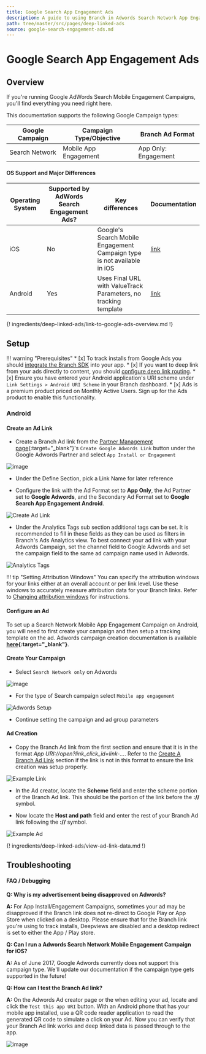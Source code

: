 ```yaml
---
title: Google Search App Engagement Ads
description: A guide to using Branch in Adwords Search Network App Engagement Campaigns.
path: tree/master/src/pages/deep-linked-ads
source: google-search-engagement-ads.md
---
```

# Google Search App Engagement Ads

## Overview

If you're running Google AdWords Search Mobile Engagement Campaigns, you'll find everything you need right here.

This documentation supports the following Google Campaign types:

Google Campaign | Campaign Type/Objective | Branch Ad Format
--- | --- | ---
Search Network | Mobile App Engagement | App Only: Engagement

#### OS Support and Major Differences

Operating System | Supported by AdWords Search Engagement Ads? | Key differences | Documentation
--- | --- | --- | ---
iOS | No | Google's Search Mobile Engagement Campaign type is not available in iOS | [link](https://support.google.com/adwords/answer/6167172?hl=en)
Android | Yes | Uses Final URL with ValueTrack Parameters, no tracking template |  [link](/pages/deep-linked-ads/google-search-engagement-ads/#android)

{! ingredients/deep-linked-ads/link-to-google-ads-overview.md !}

## Setup

!!! warning "Prerequisites"
	* [x] To track installs from Google Ads you should [integrate the Branch SDK](/pages/apps/android/#integrate-branch) into your app.
	* [x] If you want to deep link from your ads directly to content, you should [configure deep link routing](/pages/deep-linking/routing/).
	* [x] Ensure you have entered your Android application's URI scheme under `Link Settings > Android URI Scheme` in your Branch dashboard.
	* [x] Ads is a premium product priced on Monthly Active Users. Sign up for the Ads product to enable this functionality.

### Android

#### Create an Ad Link

- Create a Branch Ad link from the [Partner Management page](https://dashboard.branch.io/ads/partner-management){:target="\_blank"}'s `Create Google Adwords Link` button under the Google Adwords Partner and select `App Install or Engagement`

![image](/img/pages/deep-linked-ads/reusable-images/create-link-install-engagement.png)

- Under the Define Section, pick a Link Name for later reference

- Configure the link with the Ad Format set to **App Only**, the Ad Partner set to **Google Adwords**, and the Secondary Ad Format set to **Google Search App Engagement Android**.

![Create Ad Link](/img/pages/deep-linked-ads/google-search-engagement-ads/android/ad-link-setup.png)

- Under the Analytics Tags sub section additional tags can be set. It is recommended to fill in these fields as they can be used as filters in Branch's Ads Analytics view. To best connect your ad link with your Adwords Campaign, set the channel field to Google Adwords and set the campaign field to the same ad campaign name used in Adwords.

![Analytics Tags](/img/pages/deep-linked-ads/reusable-images/adwords-analytics-tags.png)

!!! tip "Setting Attribution Windows"
	You can specify the attribution windows for your links either at an overall account or per link level. Use these windows to accurately measure attribution data for your Branch links. Refer to [Changing attribution windows](/pages/deep-linked-ads/branch-universal-ads/#change-attribution-windows) for instructions.

#### Configure an Ad

To set up a Search Network Mobile App Engagement Campaign on Android, you will need to first create your campaign and then setup a tracking template on the ad. Adwords campaign creation documentation is available **[here](https://support.google.com/adwords/answer/6310671?hl=en){:target="_blank"}**.

#### Create Your Campaign

- Select `Search Network only` on Adwords

![image](/img/pages/deep-linked-ads/reusable-images/adwords-search-network.png)

- For the type of Search campaign select `Mobile app engagement`

![Adwords Setup](/img/pages/deep-linked-ads/google-search-engagement-ads/adwords-search-engagement.png)

- Continue setting the campaign and ad group parameters

#### Ad Creation

- Copy the Branch Ad link from the first section and ensure that it is in the format _App URI://open?link_click_id=link-..._. Refer to the [Create A Branch Ad Link](#create-an-ad-link) section if the link is not in this format to ensure the link creation was setup properly.

![Example Link](/img/pages/deep-linked-ads/google-search-engagement-ads/android/full-branch-link.png)

- In the Ad creator, locate the **Scheme** field and enter the scheme portion of the Branch Ad link. This should be the portion of the link before the **://** symbol.

- Now locate the **Host and path** field and enter the rest of your Branch Ad link following the **://** symbol.

![Example Ad](/img/pages/deep-linked-ads/google-search-engagement-ads/android/adwords-configuration.png)

{! ingredients/deep-linked-ads/view-ad-link-data.md !}

## Troubleshooting

#### FAQ / Debugging

**Q: Why is my advertisement being disapproved on Adwords?**

**A:** For App Install/Engagement Campaigns, sometimes your ad may be disapproved if the Branch link does not re-direct to Google Play or App Store when clicked on a desktop. Please ensure that for the Branch link you're using to track installs, Deepviews are disabled and a desktop redirect is set to either the App / Play store.

**Q: Can I run a Adwords Search Network Mobile Engagement Campaign for iOS?**

**A:** As of June 2017, Google Adwords currently does not support this campaign type. We'll update our documentation if the campaign type gets supported in the future!

**Q: How can I test the Branch Ad link?**

**A:** On the Adwords Ad creator page or the when editing your ad, locate and click the `Test this app URI` button. With an Android phone that has your mobile app installed, use a QR code reader application to read the generated QR code to simulate a click on your Ad. Now you can verify that your Branch Ad link works and deep linked data is passed through to the app.

![image](/img/pages/deep-linked-ads/google-search-engagement-ads/android/debug-uri.png)
